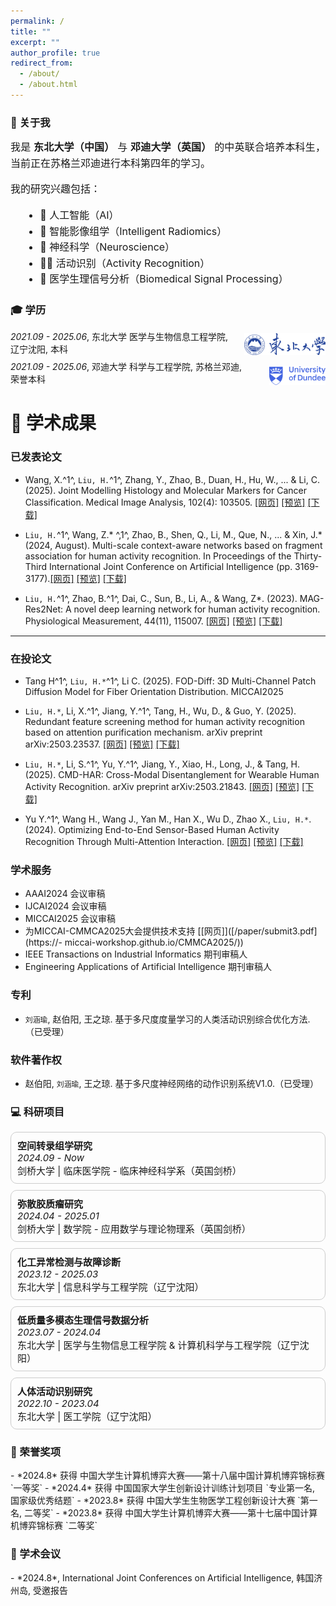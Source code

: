 ```yaml
---
permalink: /
title: ""
excerpt: ""
author_profile: true
redirect_from: 
  - /about/
  - /about.html
---
```



<!DOCTYPE html>
<html>
<head>
   <meta charset="UTF-8">
   <title>Google Translate Button</title>
</head>
<body>
   <!-- Google Translate 插件容器 -->
   <div id="google_translate_element" style="position: fixed; top: 20px; right: 20px; z-index: 9999;"></div>

   <script type="text/javascript">
      function googleTranslateElementInit() {
         new google.translate.TranslateElement({
            pageLanguage: 'zh-CN', // 设置当前页面语言为简体中文
            includedLanguages: 'zh-CN,zh-TW,en,fr,de,es,ja,ko', // 可翻译的目标语言
            layout: google.translate.TranslateElement.InlineLayout.HORIZONTAL, // 横向按钮布局
            autoDisplay: false
         }, 'google_translate_element');
      }
   </script>

   <!-- 引入 Google Translate 的脚本 -->
   <script type="text/javascript" src="https://translate.google.com/translate_a/element.js?cb=googleTranslateElementInit"></script>
</body>
</html>



<!-- {% if site.google_scholar_stats_use_cdn %}
{% assign gsDataBaseUrl = "https://cdn.jsdelivr.net/gh/" | append: site.repository | append: "@" %}
{% else %}
{% assign gsDataBaseUrl = "https://raw.githubusercontent.com/" | append: site.repository | append: "/" %}
{% endif %}
{% assign url = gsDataBaseUrl | append: "google-scholar-stats/gs_data_shieldsio.json" %} -->

<span class='anchor' id='about-me'></span>

<h3>👋 关于我</h3>
<p style="font-size: 16px; line-height: 1.6; text-align: justify;">
  我是 <strong>东北大学（中国）</strong> 与 <strong>邓迪大学（英国）</strong> 的中英联合培养本科生，当前正在苏格兰邓迪进行本科第四年的学习。
</p>

<p style="font-size: 16px; line-height: 1.6; margin-top: 10px;">
  我的研究兴趣包括：
</p>

<ul style="font-size: 16px; line-height: 1.6; margin-left: 20px;">
  <li>🤖 人工智能（AI）</li>
  <li>🧬 智能影像组学（Intelligent Radiomics）</li>
  <li>🧠 神经科学（Neuroscience）</li>
  <li>🏃‍♂️ 活动识别（Activity Recognition）</li>
  <li>💓 医学生理信号分析（Biomedical Signal Processing）</li>
</ul>

  
 <!-- <a href='https://scholar.google.com/citations?user=5sOyw0IAAAAJ&hl'><img src="https://img.shields.io/endpoint?url={{ url | url_encode }}&logo=Google%20Scholar&labelColor=f6f6f6&color=9cf&style=flat&label=引用"></a>。 -->

<span class='anchor' id='-xl'></span>

<h3>🎓 学历</h3>

<div style="display: flex; align-items: flex-end; margin-bottom: 8px;">
  <span>
    <em>2021.09 - 2025.06</em>, 东北大学 医学与生物信息工程学院, 辽宁沈阳, 本科
  </span>
  <img class="svg" src="/images/NEU_logo.png" width="130pt" style="margin-left: 18px;">
</div>

<div style="display: flex; align-items: flex-end;">
  <span>
    <em>2021.09 - 2025.06</em>, 邓迪大学 科学与工程学院, 苏格兰邓迪, 荣誉本科
  </span>
  <img class="svg" src="/images/UoD_logo.svg" width="90pt" style="margin-left: 40px;">
</div>


 
<span class='anchor' id='-xscg'></span>

# 📝 学术成果

### 已发表论文
<!-- <div class='paper-box'><div class='paper-box-image'><div><div class="badge">Sensors 2022</div><img src='images/MedIA.svg' alt="sym" width="100%"></div></div>
<div class='paper-box-text' markdown="1"> -->
<!-- </div>
</div> -->
- Wang, X.^1^, `Liu, H.`^1^, Zhang, Y., Zhao, B., Duan, H., Hu, W., ... & Li, C. (2025). Joint Modelling Histology and Molecular Markers for Cancer Classification. Medical Image Analysis, 102(4): 103505.
[[网页]](https://www.sciencedirect.com/science/article/pii/S1361841525000532) [[预览]](https://arxiv.org/pdf/2502.07979) [[下载]](/paper/MedIA.pdf)

- `Liu, H.`^1^, Wang, Z.* ^,1^, Zhao, B., Shen, Q., Li, M., Que, N., ... & Xin, J.* (2024, August). Multi-scale context-aware networks based on fragment association for human activity recognition. In Proceedings of the Thirty-Third International Joint Conference on Artificial Intelligence (pp. 3169-3177).[[网页]](https://www.ijcai.org/proceedings/2024/351) [[预览]](https://www.ijcai.org/proceedings/2024/0351.pdf) [[下载]](/paper/IJCAI2024.pdf)

-	`Liu, H.`^1^, Zhao, B.^1^, Dai, C., Sun, B., Li, A., & Wang, Z*. (2023). MAG-Res2Net: A novel deep learning network for human activity recognition. Physiological Measurement, 44(11), 115007.
[[网页]](https://iopscience.iop.org/article/10.1088/1361-6579/ad0ab8/meta) [[预览]](https://iopscience.iop.org/article/10.1088/1361-6579/ad0ab8/pdf) [[下载]](/paper/PMEA2023.pdf)

---
### 在投论文

- Tang H^1^, `Liu, H.*`^1^, Li C. (2025). FOD-Diff: 3D Multi-Channel Patch Diffusion Model for Fiber Orientation Distribution. MICCAI2025

- `Liu, H.*`, Li, X.^1^, Jiang, Y.^1^, Tang, H., Wu, D., & Guo, Y. (2025). Redundant feature screening method for human activity recognition based on attention purification mechanism. arXiv preprint arXiv:2503.23537.
[[网页]](https://arxiv.org/abs/2503.23537) [[预览]](https://arxiv.org/pdf/2503.23537) [[下载]](/paper/submit1.pdf)

- `Liu, H.*`,  Li, S.^1^, Yu, Y.^1^, Jiang, Y., Xiao, H., Long, J., & Tang, H. (2025). CMD-HAR: Cross-Modal Disentanglement for Wearable Human Activity Recognition. arXiv preprint arXiv:2503.21843.
[[网页]](https://arxiv.org/abs/2503.21843) [[预览]](https://arxiv.org/pdf/2503.21843) [[下载]](/paper/submit2.pdf)

- Yu Y.^1^, Wang H., Wang J., Yan M., Han X., Wu D., Zhao X., `Liu, H.*`.(2024). Optimizing End-to-End Sensor-Based Human Activity Recognition Through Multi-Attention Interaction.
[[网页]](http://dx.doi.org/10.2139/ssrn.4777248) [[预览]](https://download.ssrn.com/eaai/a82c853c-7bba-4b08-a2aa-a7e46d848f71-meca.pdf?response-content-disposition=inline&X-Amz-Security-Token=IQoJb3JpZ2luX2VjEB0aCXVzLWVhc3QtMSJHMEUCIEdqTqH9q5j68yOtSNvmrsi2gqCVfFCa1HEJR1QT6gzFAiEAl79kD11aAyzDXZ0gi0ZSQd03YdrFSr3usrchgrLNGMIqxwUIlv%2F%2F%2F%2F%2F%2F%2F%2F%2F%2FARAEGgwzMDg0NzUzMDEyNTciDBo16dv9IkhB%2BwB5nSqbBTOZ2Y7FH8HUBrd2fwShDNFKTx%2F8S186kRw8GoYTaV6YwmrlTnZQ%2Bpq59PnnAuC8RJ2WwDUdpIi2jeuy7AFAVGqXDv%2FAcenwnnmhBfib2ifmuCNfY8OUcH8fHBvkp4lJwZIQGudSEGKwL%2FXaqj97efimGbLT2Ym2feaDuAy60SM8kdlIlh7UIyaXs7%2FNMV9JPOYzFGTRoekL9qocorlVuPhP%2Bu%2B5sfHNj7byoyJ6uo92AOK2XJB%2BXDeA5yJiqDrJ8njZ5DogJscyh2p8NF4Y3PmKgrzKcUYb0D8VOfV3WVNPhD7kz3B%2BupnlHv9AiQLNuIvsjKzl3N7o6DwN5RfQc0FUM%2FhiyJgcNwuuc6OoTiMajQTjE4jFO2Ld4UEbFNgPBkWyIxeV8ZrGHUSHdJbdlU6b0vPEQKN8EEDlC%2BNg4zleoN%2FgRxcdWR0wW9hpjFuBz2ZwJJTfFAydwfYHGxobzfuAwT4VdUuWREBQXWu6OjLzPeDK6lS51EFmIe86Heqg81oCCQmYs0U6mg%2BZC%2BRmAOUFnSrsun97Rrpe0kshk1AjCh7nA%2Fo3HIgq1PnQ8G4ssB1cg0ysPw558EzhrD2gab%2BaCXrzEBkOkzb1xneHAoFAf%2BlrQf3hIKyC7sZLtNR3BNNeeGvvMkTRkgKX1Lpg7ebAmU4FRLrRmENOT5zkjrSN1%2Fzpqclmr9jblZTFf1tbklOXPsLTT%2BZCAMVQuQe1RTz%2BYDceUym1rdWElJyxS2kKtr0RV5wRKHRdCfnF4PJRgmm4qTN2OLpc3PBMj3qSo4N7jfEQPX2WVXKzG4gfLUpBdaaRIJ5ceI%2Ff9mIeYl0DJvGCEy2rJuckv3NZrUVay1%2FpIsem4y0bpY8vGUZZyGLNloNgZ042FxNWTA8w%2Fr3bvwY6sQHVfX96i89YmH%2BO5KMGjakO%2Buz6CDzrZFxRo%2BqjEAwqfT6IB5M5cDe86OijOjHDbjg%2FmFJP3AYvrH53gIiU%2FAFaJhApOFyobA3mC3GfnUG6sMMq0r2Z1rQT0OxcVPfAvYsBGbmxqKhu%2FUtnQtJk1DBhD3wyX8YkQ1AF%2F2C733xQrWoqbWvxj5njfcrL5EiuoBxr8W9tMcXAHsoPVIMMVLeCWlCAldKgN%2BEZIk9FsZdAkfA%3D&X-Amz-Algorithm=AWS4-HMAC-SHA256&X-Amz-Date=20250409T214847Z&X-Amz-SignedHeaders=host&X-Amz-Expires=300&X-Amz-Credential=ASIAUPUUPRWEYIZAGPIX%2F20250409%2Fus-east-1%2Fs3%2Faws4_request&X-Amz-Signature=62a3e491cc76e6077650d885d9f6d6ecd220b1f82666e47149750599e1b1d0b5&abstractId=4777248) [[下载]](/paper/submit3.pdf)

### 学术服务
- AAAI2024 会议审稿
- IJCAI2024 会议审稿
- MICCAI2025 会议审稿
- 为MICCAI-CMMCA2025大会提供技术支持 [[网页]]([/paper/submit3.pdf](https://- miccai-workshop.github.io/CMMCA2025/))
- IEEE Transactions on Industrial Informatics 期刊审稿人
- Engineering Applications of Artificial Intelligence 期刊审稿人

### 专利
- `刘涵瑜`, 赵伯阳, 王之琼. 基于多尺度度量学习的人类活动识别综合优化方法. （已受理）
  
### 软件著作权
-  赵伯阳, `刘涵瑜`, 王之琼. 基于多尺度神经网络的动作识别系统V1.0.（已受理）

<span class='anchor' id='-kyxm'></span>

<h3>💻 科研项目</h3>

<div style="display: flex; flex-direction: column; gap: 10px; font-size: 15px;">
  <div style="padding: 10px; border: 1px solid #ccc; border-radius: 10px;">
    <strong>空间转录组学研究</strong><br>
    <em>2024.09 - Now</em><br>
    剑桥大学 | 临床医学院 - 临床神经科学系（英国剑桥）
  </div>

  <div style="padding: 10px; border: 1px solid #ccc; border-radius: 10px;">
    <strong>弥散胶质瘤研究</strong><br>
    <em>2024.04 - 2025.01</em><br>
    剑桥大学 | 数学院 - 应用数学与理论物理系（英国剑桥）
  </div>

  <div style="padding: 10px; border: 1px solid #ccc; border-radius: 10px;">
    <strong>化工异常检测与故障诊断</strong><br>
    <em>2023.12 - 2025.03</em><br>
    东北大学 | 信息科学与工程学院（辽宁沈阳）
  </div>

  <div style="padding: 10px; border: 1px solid #ccc; border-radius: 10px;">
    <strong>低质量多模态生理信号数据分析</strong><br>
    <em>2023.07 - 2024.04</em><br>
    东北大学 | 医学与生物信息工程学院 & 计算机科学与工程学院（辽宁沈阳）
  </div>

  <div style="padding: 10px; border: 1px solid #ccc; border-radius: 10px;">
    <strong>人体活动识别研究</strong><br>
    <em>2022.10 - 2023.04</em><br>
    东北大学 | 医工学院（辽宁沈阳）
  </div>
</div>

<span class='anchor' id='-ryjx'></span>

<h3>🏅 荣誉奖项</h3> 
- *2024.8* 获得 中国大学生计算机博弈大赛——第十八届中国计算机博弈锦标赛 `一等奖`  
- *2024.4* 获得 中国国家大学生创新设计训练计划项目 `专业第一名, 国家级优秀结题`  
- *2023.8* 获得 中国大学生生物医学工程创新设计大赛 `第一名, 二等奖` 
- *2023.8* 获得 中国大学生计算机博弈大赛——第十七届中国计算机博弈锦标赛 `二等奖`  


<span class='anchor' id='-xshy'></span>

<h3>🏅 学术会议</h3> 
- *2024.8*, International Joint Conferences on Artificial Intelligence, 韩国济州岛, 受邀报告

<!-- <span class='anchor' id='-gzsx'></span> -->


<!-- <div class='paper-box'><div class='paper-box-image'><div><div class="badge">Sens. Actuators Phys. 2021</div><img src='images/IJCAI2025.svg' alt="sym" width="100%"></div></div>
<div class='paper-box-text' markdown="1">

-	`Jian Tang`, Rongbiao Wang, Bocheng Liu, Yihua Kang. A novel magnetic flux leakage method based on the ferromagnetic lift-off layer with through groove. *Sensors and Actuators A: Physical*. 2021: 113091. (JCR:Q1; IF:4.291)  
[[网页]](https://dx.doi.org/10.1016/j.sna.2021.113091) [[预览]](https://github.com/tangjyan/tangjyan.github.io/blob/main/pdf/TangJ-2021-A%20novel%20magnetic%20flux%20leakage%20method%20based%20on%20the%20ferromagnetic%20lift-off%20layer.pdf) [[下载]](/pdf/TangJ-2021-A%20novel%20magnetic%20flux%20leakage%20method%20based%20on%20the%20ferromagnetic%20lift-off%20layer.pdf)

</div>
</div>

<div class='paper-box'><div class='paper-box-image'><div><div class="badge">Int. J. Appl. Electrom. 2020</div><img src='images/PMEA.svg' alt="sym" width="100%"></div></div>
<div class='paper-box-text' markdown="1">

-	`Jian Tang`, Rongbiao Wang, Jikai Zhang, Yihua Kang. The influence of magnetic head’s pose on magnetic flux leakage detection. *International Journal of Applied Electromagnetics and Mechanics*. 2020, 64(1–4): 493–500. (JCR:Q4; IF:0.536)  
[[网页]](https://dx.doi.org/10.3233/JAE-209356) [[预览]](https://github.com/tangjyan/tangjyan.github.io/blob/main/pdf/TangJ-2020-The%20influence%20of%20magnetic%20head%E2%80%99s%20pose%20on%20magnetic%20flux%20leakage%20detection.pdf) [[下载]](/pdf/TangJ-2020-The%20influence%20of%20magnetic%20head%E2%80%99s%20pose%20on%20magnetic%20flux%20leakage%20detection.pdf)

</div>
</div> -->


